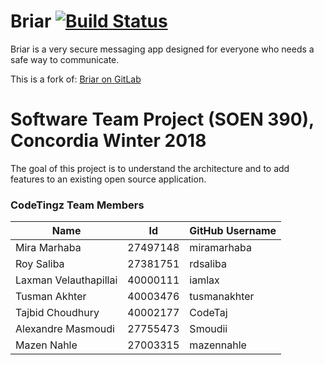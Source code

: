 # Briar [![Build Status](https://travis-ci.com/CodeTaj/Briar.svg?token=sqXGdzNfzU7pHTYXmixg&branch=master)](https://travis-ci.com/CodeTaj/Briar)

Briar is a very secure messaging app designed for everyone who needs a safe way to communicate.

This is a fork of: [Briar on GitLab](https://code.briarproject.org/akwizgran/briar)

# Software Team Project (SOEN 390), Concordia Winter 2018

The goal of this project is to understand the architecture and to add features to an existing open source application.

### CodeTingz Team Members

| Name  | Id  | GitHub Username |
|---|---|---|
| Mira Marhaba | 27497148 | miramarhaba |
| Roy Saliba | 27381751 | rdsaliba |
| Laxman Velauthapillai | 40000111 | iamlax |
| Tusman Akhter | 40003476 | tusmanakhter |
| Tajbid Choudhury | 40002177 | CodeTaj |
| Alexandre Masmoudi | 27755473 | Smoudii |
| Mazen Nahle | 27003315 | mazennahle |
